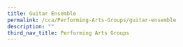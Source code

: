 ```yaml
---
title: Guitar Ensemble
permalink: /cca/Performing-Arts-Groups/guitar-ensemble
description: ""
third_nav_title: Performing Arts Groups
---
```

